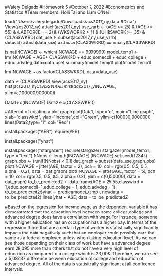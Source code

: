 #Valery Delgado
#Homework 5
#October 7, 2022
#Econometrics and Statistics 
#Team members: Holli Tai and Liam O'Neill 


load("/Users/valerydelgado/Downloads/acs2017_ny_data.RData")
View(acs2017_ny)
attach(acs2017_ny)
use_varb <- (AGE >= 25) & (AGE <= 55) & (LABFORCE == 2) & (WKSWORK2 > 4) & (UHRSWORK >= 35) & (CLASSWKRD)
dat_use <- subset(acs2017_ny,use_varb)  
detach()
attach(data_use)
as.factor(CLASSWKRD)
summary(CLASSWKRD)

is.na(INCWAGE) <- which(INCWAGE == 9999999)
model_temp1 <- lm(INCWAGE ~ AGE+ CLASSWKRD + educ_somecoll + educ_college + educ_advdeg,data=data_use)
summary(model_temp1) 
plot(model_temp1)


lm(INCWAGE ~ as.factor(CLASSWKRD), data=data_use)

data <- (CLASSWKRD)
View(acs2017_ny)
hist(acs2017_ny$CLASSWKRD)
hist(acs2017_ny$INCWAGE, xlim=c(100000,900000))

Data1<-c(INCWAGE)
Data2<-c(CLASSWKRD)

#Attempt of creating a plot graph
plot(Data1, type="o", main="Line graph", xlab="classwkrd", ylab="income",col="Green", ylim=c(100000,900000))
lines(Data2,type="l", col="Red")


install.packages("AER")
require(AER)

install.packages("yhat")

install.packages("stargazer")
require(stargazer)
stargazer(model_temp1, type = "text")
NNobs <- length(INCWAGE)
(INCWAGE)
set.seed(12345)
graph_obs <- (runif(NNobs) < 0.1) 
dat_graph <-subset(data_use,graph_obs)  
plot(INCWAGE ~ jitter(AGE, factor = 2), pch = 10, col = rgb(0.5, 0.5, 0.5, alpha = 0.2), data = dat_graph)
plot(INCWAGE ~ jitter(AGE, factor = 5), pch = 10, col = rgb(0.5, 0.5, 0.5, alpha = 0.2), ylim = c(0,150000), data = dat_graph)
to_be_predicted2 <- data.frame(AGE = 25:55,classwkrd = 1,educ_somecoll=1,educ_college = 1, educ_advdeg = 1)
to_be_predicted2$yhat <- predict(model_temp1, newdata = to_be_predicted2)
lines(yhat ~ AGE, data = to_be_predicted2)

#Based on the regression for income wage as the dependent variable it has demonstrated that the education level between some college,college and advanced degree does have a correlation with wage.For instance, someone with a higher education has an occupation has a higher pay. In terms of the regression those that are a certain type of worker is statistically  significantly impacts the data negatively  such that an employer could possibly earn the same as a federal employee unless when taking education level. As we can see those depending on their class of work but have a advanced degree earn 28,095 more than others that do not have a very high level of education as compared to a college which is 23,008. Therefore, we can see a 5,087.37 difference between education of college and education of advanced degree. All of the data is statisitcally significant at all confidence intervals.